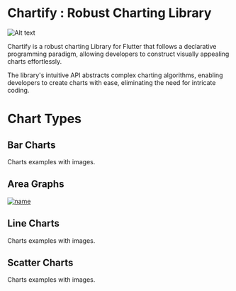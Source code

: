 # Chartify : Robust Charting Library
![Alt text](https://i.postimg.cc/Bbc2NBQs/Chartify2.png)

Chartify is a robust charting Library for Flutter that follows a declarative programming paradigm, allowing developers to construct visually appealing charts effortlessly. 

The library's intuitive API abstracts complex charting algorithms, enabling developers to create charts with ease, eliminating the need for intricate coding.

# Chart Types

## Bar Charts

Charts examples with images.

## Area Graphs

[![name](https://gcdnb.pbrd.co/images/IML4eanunwrm.png)](https://gitlab.xpanxion.com/mobilityfocusgroup/charts_graphs/-/blob/dev/documentation/area_graph/overlapping.md)

## Line Charts

Charts examples with images.

## Scatter Charts

Charts examples with images.


